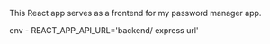 This React app serves as a frontend for my password manager app.

env -
REACT_APP_API_URL='backend/ express url'
